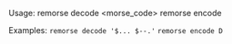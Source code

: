 Usage:
  remorse decode <morse_code>
  remorse encode <text> 

Examples:
`remorse decode '$... $--.'`
`remorse encode D`